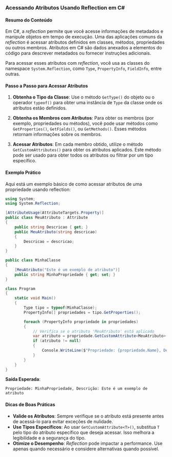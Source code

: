 ### Acessando Atributos Usando Reflection em C#

#### Resumo do Conteúdo
Em C#, a *reflection* permite que você acesse informações de metadados e manipule objetos em tempo de execução. Uma das aplicações comuns da *reflection* é acessar atributos definidos em classes, métodos, propriedades ou outros membros. Atributos em C# são dados anexados a elementos do código para descrever metadados ou fornecer instruções adicionais.

Para acessar esses atributos com *reflection*, você usa as classes do namespace `System.Reflection`, como `Type`, `PropertyInfo`, `FieldInfo`, entre outras.

#### Passo a Passo para Acessar Atributos
1. **Obtenha o Tipo da Classe**: Use o método `GetType()` do objeto ou o operador `typeof()` para obter uma instância de `Type` da classe onde os atributos estão definidos.
   
2. **Obtenha os Membros com Atributos**: Para obter os membros (por exemplo, propriedades ou métodos), você pode usar métodos como `GetProperties()`, `GetFields()`, ou `GetMethods()`. Esses métodos retornam informações sobre os membros.

3. **Acessar Atributos**: Em cada membro obtido, utilize o método `GetCustomAttributes()` para obter os atributos aplicados. Este método pode ser usado para obter todos os atributos ou filtrar por um tipo específico.

#### Exemplo Prático
Aqui está um exemplo básico de como acessar atributos de uma propriedade usando reflection:

```csharp
using System;
using System.Reflection;

[AttributeUsage(AttributeTargets.Property)]
public class MeuAtributo : Attribute
{
    public string Descricao { get; }
    public MeuAtributo(string descricao)
    {
        Descricao = descricao;
    }
}

public class MinhaClasse
{
    [MeuAtributo("Este é um exemplo de atributo")]
    public string MinhaPropriedade { get; set; }
}

class Program
{
    static void Main()
    {
        Type tipo = typeof(MinhaClasse);
        PropertyInfo[] propriedades = tipo.GetProperties();

        foreach (PropertyInfo propriedade in propriedades)
        {
            // Verifica se o atributo 'MeuAtributo' está aplicado
            var atributo = propriedade.GetCustomAttribute<MeuAtributo>();
            if (atributo != null)
            {
                Console.WriteLine($"Propriedade: {propriedade.Name}, Descrição: {atributo.Descricao}");
            }
        }
    }
}
```

**Saída Esperada**:
```
Propriedade: MinhaPropriedade, Descrição: Este é um exemplo de atributo
```

#### Dicas de Boas Práticas
- **Valide os Atributos**: Sempre verifique se o atributo está presente antes de acessá-lo para evitar exceções de nulidade.
- **Use Tipos Específicos**: Ao usar `GetCustomAttribute<T>()`, substitua `T` pelo tipo do atributo específico que deseja acessar. Isso melhora a legibilidade e a segurança do tipo.
- **Otimize o Desempenho**: *Reflection* pode impactar a performance. Use apenas quando necessário e considere alternativas quando possível.